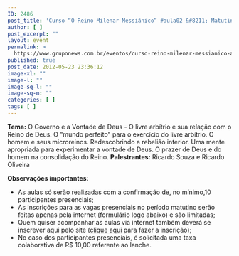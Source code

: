```yaml
---
ID: 2486
post_title: 'Curso “O Reino Milenar Messiânico” #aula02 &#8211; Matutino'
author: [ ]
post_excerpt: ""
layout: event
permalink: >
  https://www.gruponews.com.br/eventos/curso-reino-milenar-messianico-aula02-matutino
published: true
post_date: 2012-05-23 23:36:12
image-xl: ""
image-l: ""
image-sq-l: ""
image-sq-m: ""
categories: [ ]
tags: [ ]
---
```

<strong>Tema:</strong> O Governo e a Vontade de Deus - O livre arbítrio e sua relação com o Reino de Deus. O "mundo perfeito" para o exercício do livre arbítrio. O homem e seus microreinos. Redescobrindo a rebelião interior. Uma mente apropriada para experimentar a vontade de Deus. O prazer de Deus e do homem na consolidação do Reino.
<strong>Palestrantes:</strong> Ricardo Souza e Ricardo Oliveira

<strong>Observações importantes:</strong>
- As aulas só serão realizadas com a confirmação de, no mínimo,10 participantes presenciais;
- As inscrições para as vagas presenciais no período matutino serão feitas apenas pela internet (formulário logo abaixo) e são limitadas;
- Quem quiser acompanhar as aulas via internet também deverá se inscrever aqui pelo site (<a title="Curso “O Reino Milenar Messiânico” #aula02 – Virtual" href="http://www.gruponews.com.br/eventos/curso-reino-milenar-messianico-aula02-virtual">clique aqui</a> para fazer a inscrição);
- No caso dos participantes presenciais, é solicitada uma taxa colaborativa de R$ 10,00 referente ao lanche.